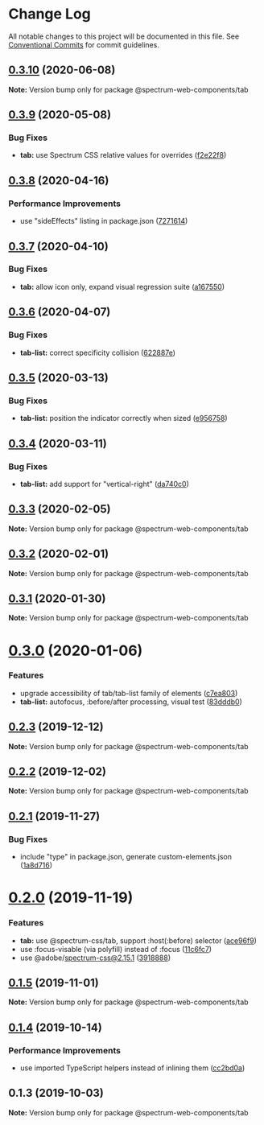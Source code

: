# Change Log

All notable changes to this project will be documented in this file.
See [Conventional Commits](https://conventionalcommits.org) for commit guidelines.

## [0.3.10](https://github.com/adobe/spectrum-web-components/compare/@spectrum-web-components/tab@0.3.9...@spectrum-web-components/tab@0.3.10) (2020-06-08)

**Note:** Version bump only for package @spectrum-web-components/tab

## [0.3.9](https://github.com/adobe/spectrum-web-components/compare/@spectrum-web-components/tab@0.3.8...@spectrum-web-components/tab@0.3.9) (2020-05-08)

### Bug Fixes

-   **tab:** use Spectrum CSS relative values for overrides ([f2e22f8](https://github.com/adobe/spectrum-web-components/commit/f2e22f8954c583159b96e32185a307da36578172))

## [0.3.8](https://github.com/adobe/spectrum-web-components/compare/@spectrum-web-components/tab@0.3.7...@spectrum-web-components/tab@0.3.8) (2020-04-16)

### Performance Improvements

-   use "sideEffects" listing in package.json ([7271614](https://github.com/adobe/spectrum-web-components/commit/7271614c0ca3ccf3566583bb59467eb15a6199cd))

## [0.3.7](https://github.com/adobe/spectrum-web-components/compare/@spectrum-web-components/tab@0.3.6...@spectrum-web-components/tab@0.3.7) (2020-04-10)

### Bug Fixes

-   **tab:** allow icon only, expand visual regression suite ([a167550](https://github.com/adobe/spectrum-web-components/commit/a167550ed8c4324f68d03b35b1cc41ed510958f5))

## [0.3.6](https://github.com/adobe/spectrum-web-components/compare/@spectrum-web-components/tab@0.3.5...@spectrum-web-components/tab@0.3.6) (2020-04-07)

### Bug Fixes

-   **tab-list:** correct specificity collision ([622887e](https://github.com/adobe/spectrum-web-components/commit/622887eb596b7d193e077a3db8865cdfea557845))

## [0.3.5](https://github.com/adobe/spectrum-web-components/compare/@spectrum-web-components/tab@0.3.4...@spectrum-web-components/tab@0.3.5) (2020-03-13)

### Bug Fixes

-   **tab-list:** position the indicator correctly when sized ([e956758](https://github.com/adobe/spectrum-web-components/commit/e956758))

## [0.3.4](https://github.com/adobe/spectrum-web-components/compare/@spectrum-web-components/tab@0.3.3...@spectrum-web-components/tab@0.3.4) (2020-03-11)

### Bug Fixes

-   **tab-list:** add support for "vertical-right" ([da740c0](https://github.com/adobe/spectrum-web-components/commit/da740c0))

## [0.3.3](https://github.com/adobe/spectrum-web-components/compare/@spectrum-web-components/tab@0.3.2...@spectrum-web-components/tab@0.3.3) (2020-02-05)

**Note:** Version bump only for package @spectrum-web-components/tab

## [0.3.2](https://github.com/adobe/spectrum-web-components/compare/@spectrum-web-components/tab@0.3.1...@spectrum-web-components/tab@0.3.2) (2020-02-01)

**Note:** Version bump only for package @spectrum-web-components/tab

## [0.3.1](https://github.com/adobe/spectrum-web-components/compare/@spectrum-web-components/tab@0.3.0...@spectrum-web-components/tab@0.3.1) (2020-01-30)

**Note:** Version bump only for package @spectrum-web-components/tab

# [0.3.0](https://github.com/adobe/spectrum-web-components/compare/@spectrum-web-components/tab@0.2.3...@spectrum-web-components/tab@0.3.0) (2020-01-06)

### Features

-   upgrade accessibility of tab/tab-list family of elements ([c7ea803](https://github.com/adobe/spectrum-web-components/commit/c7ea803))
-   **tab-list:** autofocus, :before/after processing, visual test ([83dddb0](https://github.com/adobe/spectrum-web-components/commit/83dddb0))

## [0.2.3](https://github.com/adobe/spectrum-web-components/compare/@spectrum-web-components/tab@0.2.2...@spectrum-web-components/tab@0.2.3) (2019-12-12)

**Note:** Version bump only for package @spectrum-web-components/tab

## [0.2.2](https://github.com/adobe/spectrum-web-components/compare/@spectrum-web-components/tab@0.2.1...@spectrum-web-components/tab@0.2.2) (2019-12-02)

**Note:** Version bump only for package @spectrum-web-components/tab

## [0.2.1](https://github.com/adobe/spectrum-web-components/compare/@spectrum-web-components/tab@0.2.0...@spectrum-web-components/tab@0.2.1) (2019-11-27)

### Bug Fixes

-   include "type" in package.json, generate custom-elements.json ([1a8d716](https://github.com/adobe/spectrum-web-components/commit/1a8d716))

# [0.2.0](https://github.com/adobe/spectrum-web-components/compare/@spectrum-web-components/tab@0.1.5...@spectrum-web-components/tab@0.2.0) (2019-11-19)

### Features

-   **tab:** use @spectrum-css/tab, support :host(:before) selector ([ace96f9](https://github.com/adobe/spectrum-web-components/commit/ace96f9))
-   use :focus-visable (via polyfill) instead of :focus ([11c6fc7](https://github.com/adobe/spectrum-web-components/commit/11c6fc7))
-   use @adobe/spectrum-css@2.15.1 ([3918888](https://github.com/adobe/spectrum-web-components/commit/3918888))

## [0.1.5](https://github.com/adobe/spectrum-web-components/compare/@spectrum-web-components/tab@0.1.4...@spectrum-web-components/tab@0.1.5) (2019-11-01)

**Note:** Version bump only for package @spectrum-web-components/tab

## [0.1.4](https://github.com/adobe/spectrum-web-components/compare/@spectrum-web-components/tab@0.1.3...@spectrum-web-components/tab@0.1.4) (2019-10-14)

### Performance Improvements

-   use imported TypeScript helpers instead of inlining them ([cc2bd0a](https://github.com/adobe/spectrum-web-components/commit/cc2bd0a))

## 0.1.3 (2019-10-03)

**Note:** Version bump only for package @spectrum-web-components/tab
